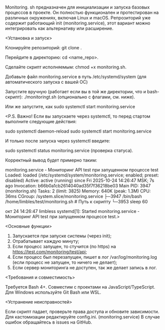    Monitoring. sh предназначен для инициализации и запуска базовых процессов в проекте. Он полностью функционален и протестирован на различных окружениях, включая Linux и macOS.
   Репрозиторий уже содержит работающий init (monitoring.service), этот вариант можно интегрировать как альтернативу или расширение.


<Установка и запуск>


Клонируйте репозиторий: git clone <repo-url>.

Перейдите в директорию: cd <name_repo>.

Сделайте скрипт исполняемым: chmod +x monitoring.sh.

Добавьте  файл monitoring.service  в путь /etc/systemd/system (для автоматического запуска с вашей ОС)

Запустите вручную (работает если вы в той же директории,  что и bash-cкрипт): ./monitoringt.sh (опционально с флагами, см. ниже).

Или же запустите, как sudo systemctl start monitoring.service

<P.S. Важно! Если вы запускаете через systemctl, то перед стартом выполните следующие действия:

sudo systemctl daemon-reload
sudo  systemctl start monitoring.service

И только после запуска через systemctl введите:

sudo systemctl status monitoring.service (проверка статуса).

Корректный вывод будет примерно таким:

 monitoring.service - Мониторинг API test при запущенном процессе test
     Loaded: loaded (/etc/systemd/system/monitoring.service; enabled; preset: disabled)
     Active: active (running) since Fri 2025-10-24 14:26:47 MSK; 7s ago
 Invocation: b66b0a1cb2614040ad35f7f36218be03
   Main PID: 3947 (monitoring.sh)
      Tasks: 2 (limit: 3825)
     Memory: 640K (peak: 1.3M)
        CPU: 36ms
     CGroup: /system.slice/monitoring.service
             ├─3947 /bin/bash /home/limbles/test/monitoring.sh # Путь к скрипту
             └─3953 sleep 60

окт 24 14:26:47 limbless systemd[1]: Started monitoring.service - Мониторинг API test при запущенном процессе test.>

<Основные функции>

1. Запускается при запуске системы (через init);
2. Отрабатывает каждую минуту;
3. Если процесс запущен, то стучится (по https) на
https://test.com/monitoring/test/api;
4. Если процесс был перезапущен, пишет в лог /var/log/monitoring.log
(если процесс не запущен, то ничего не делает);
5. Если сервер мониторинга не доступен, так же делает запись в лог.

<Требования и совместимость>

Требуется Bash 4+. Совместим с проектами на JavaScript/TypeScript. Для Windows используйте Git Bash или WSL.


<Устранение неисправностей>

Если скрипт падает, проверьте права доступа и обновите зависимости. Для кастомизации редактируйте config.ini. (monitoring.service) В случае ошибок обращайтесь в issues на GitHub.

